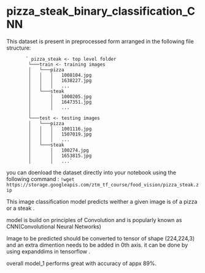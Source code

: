 # pizza_steak_binary_classification_CNN

This dataset is present in preprocessed form arranged in the following file structure:


           ` pizza_steak <- top level folder
            └───train <- training images
            │   └───pizza
            │   │   │   1008104.jpg
            │   │   │   1638227.jpg
            │   │   │   ...      
            │   └───steak
            │       │   1000205.jpg
            │       │   1647351.jpg
            │       │   ...
            │   
            └───test <- testing images
            │   └───pizza
            │   │   │   1001116.jpg
            │   │   │   1507019.jpg
            │   │   │   ...      
            │   └───steak
            │       │   100274.jpg
            │       │   1653815.jpg
            │       │   ...`



you can doenload the dataset directly into your notebook using the following command : 
            `!wget https://storage.googleapis.com/ztm_tf_course/food_vision/pizza_steak.zip`
            
This image classification model predicts weither a given image is of a pizza or a steak .

model is build on principles of Convolution and is popularly known as CNN(Convolutional Neural Networks)

Image to be predicted should be converted to tensor of shape (224,224,3) and an extra dimention needs to be added in 0th axis. it can be done by using expanddims in tensorflow .

overall model_1 performs great with accuracy of appx 89%. 
